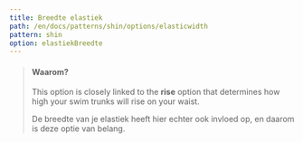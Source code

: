 ```yaml
---
title: Breedte elastiek
path: /en/docs/patterns/shin/options/elasticwidth
pattern: shin
option: elastiekBreedte
---
```


> #### Waarom?
> 
> This option is closely linked to the **rise** option that determines how high your swim trunks will rise on your waist.
> 
> De breedte van je elastiek heeft hier echter ook invloed op, en daarom is deze optie van belang.